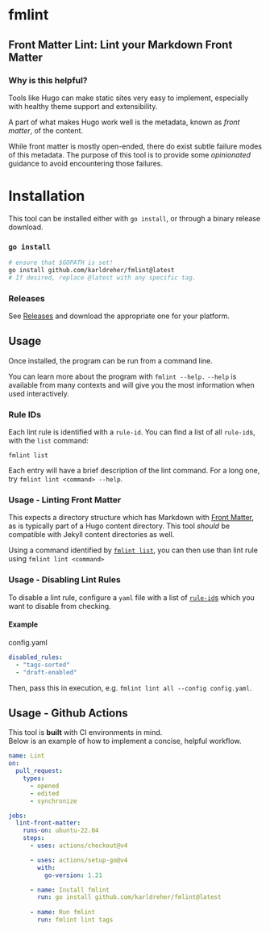 # fmlint
## Front Matter Lint:  Lint your Markdown Front Matter

### Why is this helpful? 
Tools like Hugo can make static sites very easy to implement, especially with healthy theme support and extensibility. 

A part of what makes Hugo work well is the metadata, known as *front matter*, of the content.  

While front matter is mostly open-ended, there do exist subtle failure modes of this metadata.  The purpose of this tool is to provide some *opinionated* guidance to avoid encountering those failures.


# Installation
This tool can be installed either with `go install`, or through a binary release download.  

### `go install`
```bash
# ensure that $GOPATH is set!
go install github.com/karldreher/fmlint@latest
# If desired, replace @latest with any specific tag.
```

### Releases

See [Releases](https://github.com/karldreher/fmlint/releases) and download the appropriate one for your platform.  

## Usage
Once installed, the program can be run from a command line.

You can learn more about the program with `fmlint --help.`  `--help` is available from many contexts and will give you the most information when used interactively. 

### Rule IDs
Each lint rule is identified with a `rule-id`.  You can find a list of all `rule-id`s, with the `list` command:

```
fmlint list
```

Each entry will have a brief description of the lint command.  For a long one, try `fmlint lint <command> --help`.


### Usage - Linting Front Matter

This expects a directory structure which has Markdown with [Front Matter](https://gohugo.io/content-management/front-matter/), as is typically part of a Hugo content directory.  This tool *should* be compatible with Jekyll content directories as well.  


Using a command identified by [`fmlint list`](#rule-ids), you can then use than lint rule using `fmlint lint <command>`

### Usage - Disabling Lint Rules
To disable a lint rule, configure a `yaml` file with a list of [`rule-id`s](#rule-ids) which you want to disable from checking.  
#### Example
config.yaml
```yaml
disabled_rules:
  - "tags-sorted"
  - "draft-enabled"
```

Then, pass this in execution, e.g. `fmlint lint all --config config.yaml`.  

## Usage - Github Actions
This tool is **built** with CI environments in mind.  
Below is an example of how to implement a concise, helpful workflow.

```yaml
name: Lint
on:
  pull_request:
    types:
      - opened
      - edited
      - synchronize

jobs:  
  lint-front-matter:
    runs-on: ubuntu-22.04
    steps: 
      - uses: actions/checkout@v4

      - uses: actions/setup-go@v4
        with:
          go-version: 1.21

      - name: Install fmlint
        run: go install github.com/karldreher/fmlint@latest
        
      - name: Run fmlint
        run: fmlint lint tags
```
